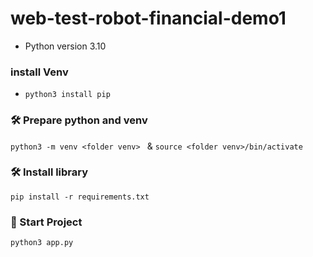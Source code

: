 # web-test-robot-financial-demo1

- Python version 3.10

### install Venv
- `python3 install pip`

### 🛠 Prepare python and venv

`python3 -m venv <folder venv> ` & 
`source <folder venv>/bin/activate`

### 🛠 Install library

`pip install -r requirements.txt`

### 🚀 Start Project

`python3 app.py`

